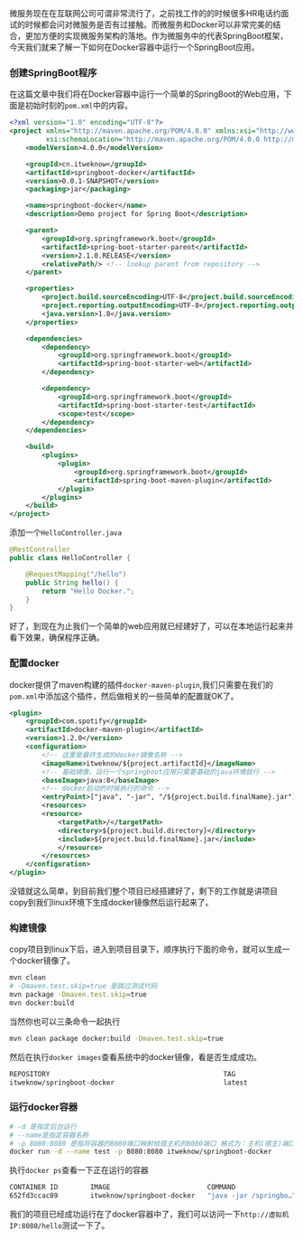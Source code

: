 微服务现在在互联网公司可谓非常流行了，之前找工作的的时候很多HR电话约面试的时候都会问对微服务是否有过接触。而微服务和Docker可以非常完美的结合，更加方便的实现微服务架构的落地。作为微服务中的代表SpringBoot框架，今天我们就来了解一下如何在Docker容器中运行一个SpringBoot应用。
### 创建SpringBoot程序
在这篇文章中我们将在Docker容器中运行一个简单的SpringBoot的Web应用，下面是初始时刻的`pom.xml`中的内容。
```xml
<?xml version="1.0" encoding="UTF-8"?>
<project xmlns="http://maven.apache.org/POM/4.0.0" xmlns:xsi="http://www.w3.org/2001/XMLSchema-instance"
         xsi:schemaLocation="http://maven.apache.org/POM/4.0.0 http://maven.apache.org/xsd/maven-4.0.0.xsd">
    <modelVersion>4.0.0</modelVersion>

    <groupId>cn.itweknow</groupId>
    <artifactId>springboot-docker</artifactId>
    <version>0.0.1-SNAPSHOT</version>
    <packaging>jar</packaging>

    <name>springboot-docker</name>
    <description>Demo project for Spring Boot</description>

    <parent>
        <groupId>org.springframework.boot</groupId>
        <artifactId>spring-boot-starter-parent</artifactId>
        <version>2.1.0.RELEASE</version>
        <relativePath/> <!-- lookup parent from repository -->
    </parent>

    <properties>
        <project.build.sourceEncoding>UTF-8</project.build.sourceEncoding>
        <project.reporting.outputEncoding>UTF-8</project.reporting.outputEncoding>
        <java.version>1.8</java.version>
    </properties>

    <dependencies>
        <dependency>
            <groupId>org.springframework.boot</groupId>
            <artifactId>spring-boot-starter-web</artifactId>
        </dependency>

        <dependency>
            <groupId>org.springframework.boot</groupId>
            <artifactId>spring-boot-starter-test</artifactId>
            <scope>test</scope>
        </dependency>
    </dependencies>

    <build>
        <plugins>
            <plugin>
                <groupId>org.springframework.boot</groupId>
                <artifactId>spring-boot-maven-plugin</artifactId>
            </plugin>
        </plugins>
    </build>
</project>
```
添加一个`HelloController.java`
```java
@RestController
public class HelloController {

    @RequestMapping("/hello")
    public String hello() {
        return "Hello Docker.";
    }
}
```
好了，到现在为止我们一个简单的web应用就已经建好了，可以在本地运行起来并看下效果，确保程序正确。
### 配置docker
docker提供了maven构建的插件`docker-maven-plugin`,我们只需要在我们的`pom.xml`中添加这个插件，然后做相关的一些简单的配置就OK了。
```xml
<plugin>
    <groupId>com.spotify</groupId>
    <artifactId>docker-maven-plugin</artifactId>
    <version>1.2.0</version>
    <configuration>
        <!-- 这里是最终生成的docker镜像名称 -->
        <imageName>itweknow/${project.artifactId}</imageName>
        <!-- 基础镜像，运行一个springboot应用只需要基础的java环境就行 -->
        <baseImage>java:8</baseImage>
        <!-- docker启动的时候执行的命令 -->
        <entryPoint>["java", "-jar", "/${project.build.finalName}.jar"]</entryPoint>
        <resources>
        <resource>
            <targetPath>/</targetPath>
            <directory>${project.build.directory}</directory>
            <include>${project.build.finalName}.jar</include>
            </resource>
        </resources>
    </configuration>
</plugin>
```
没错就这么简单，到目前我们整个项目已经搭建好了，剩下的工作就是讲项目copy到我们linux环境下生成docker镜像然后运行起来了。
### 构建镜像
copy项目到linux下后，进入到项目目录下，顺序执行下面的命令，就可以生成一个docker镜像了。
```bash
mvn clean
# -Dmaven.test.skip=true 是跳过测试代码
mvn package -Dmaven.test.skip=true
mvn docker:build
```
当然你也可以三条命令一起执行
```bash
mvn clean package docker:build -Dmaven.test.skip=true
```
然后在执行`docker images`查看系统中的docker镜像，看是否生成成功。
```bash
REPOSITORY                                           TAG                 IMAGE ID            CREATED             SIZE
itweknow/springboot-docker                           latest              f03b689cfc33        10 seconds ago      660MB
```
### 运行docker容器
```bash
# -d 是指定后台运行
# --name是指定容器名称
# -p 8080:8080 是指将容器的8080端口映射给宿主机的8080端口 格式为：主机(宿主)端口:容器端口
docker run -d --name test -p 8080:8080 itweknow/springboot-docker
```
执行`docker ps`查看一下正在运行的容器
```bash
CONTAINER ID        IMAGE                        COMMAND                  CREATED             STATUS              PORTS                    NAMES
652fd3ccac89        itweknow/springboot-docker   "java -jar /springbo…"   3 seconds ago       Up 2 seconds        0.0.0.0:8080->8080/tcp   test
```
我们的项目已经成功运行在了docker容器中了，我们可以访问一下`http://虚拟机IP:8080/hello`测试一下了。
